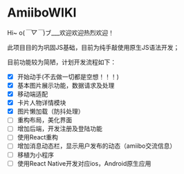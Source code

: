 # AmiiboWIKI
Hi~ o(*￣▽￣*)ブ___欢迎欢迎热烈欢迎！

此项目目的为巩固JS基础，目前为纯手敲使用原生JS语法开发；

目前功能较为简陋，计划开发流程如下：
- [x] 开始动手(不去做一切都是空想！！！)
- [x] 基本图片展示功能，数据请求及处理
- [x] 移动端适配
- [x] 卡片人物详情模块
- [x] 图片懒加载（防抖处理）
- [ ] 重构布局，美化界面
- [ ] 增加后端，开发注册及登陆功能
- [ ] 使用React重构
- [ ] 增加消息动态栏，显示用户发布的动态（amiibo交流信息）
- [ ] 移植为小程序
- [ ] 使用React Native开发对应ios，Android原生应用